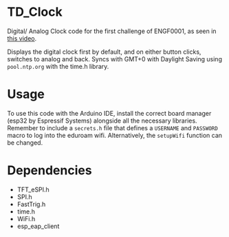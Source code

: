 # TD_Clock

Digital/ Analog Clock code for the first challenge of ENGF0001, as seen in [this video](https://youtu.be/Vvrx6xLA1Fw).

Displays the digital clock first by default, and on either button clicks, switches to analog and back.
Syncs with GMT+0 with Daylight Saving using `pool.ntp.org` with the time.h library.

# Usage

To use this code with the Arduino IDE, install the correct board manager (esp32 by Espressif Systems) alongside all the necessary libraries.
Remember to include a `secrets.h` file that defines a `USERNAME` and `PASSWORD` macro to log into the eduroam wifi. Alternatively, the `setupWifi` function can be changed.

# Dependencies

- TFT_eSPI.h
- SPI.h
- FastTrig.h
- time.h
- WiFi.h
- esp_eap_client
